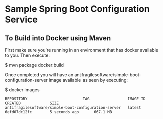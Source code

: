 # Sample Spring Boot Configuration Service

## To Build into Docker using Maven

First make sure you're running in an environment that has docker available to you. Then execute:

$ mvn package docker:build

Once completed you will have an antifragilesoftware/simple-boot-configuration-server image available, as seen by executing:

$ docker images

```
REPOSITORY                         TAG                 IMAGE ID            CREATED             SIZE
antifragilesoftware/simple-boot-configuration-server   latest              6efd07dc12fc        5 seconds ago       667.1 MB
```
